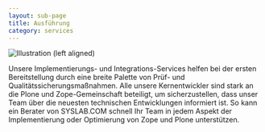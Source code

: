 ```yaml
---
layout: sub-page
title: Ausführung
category: services
---
```


![Illustration (left aligned)](/media/implementation-dp.svg)

Unsere Implementierungs- und Integrations-Services helfen bei der ersten Bereitstellung durch eine breite Palette von Prüf- und Qualitätssicherungsmaßnahmen. Alle unsere Kernentwickler sind stark an die Plone und Zope-Gemeinschaft beteiligt, um sicherzustellen, dass unser Team über die neuesten technischen Entwicklungen informiert ist. So kann ein Berater von SYSLAB.COM schnell Ihr Team in jedem Aspekt der Implementierung oder Optimierung von Zope und Plone unterstützen.